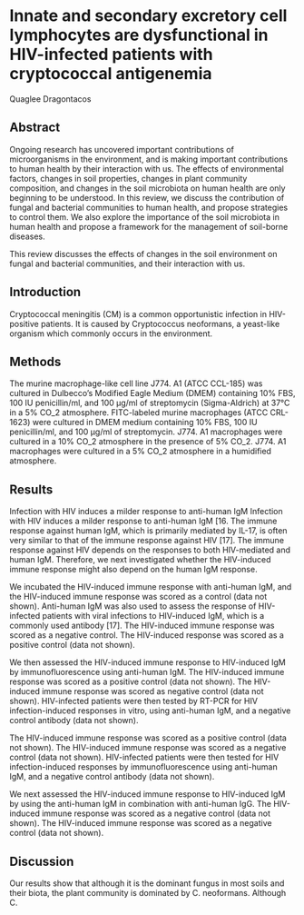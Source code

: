 # Innate and secondary excretory cell lymphocytes are dysfunctional in HIV-infected patients with cryptococcal antigenemia
Quaglee Dragontacos


## Abstract
Ongoing research has uncovered important contributions of microorganisms in the environment, and is making important contributions to human health by their interaction with us. The effects of environmental factors, changes in soil properties, changes in plant community composition, and changes in the soil microbiota on human health are only beginning to be understood. In this review, we discuss the contribution of fungal and bacterial communities to human health, and propose strategies to control them. We also explore the importance of the soil microbiota in human health and propose a framework for the management of soil-borne diseases.

This review discusses the effects of changes in the soil environment on fungal and bacterial communities, and their interaction with us.


## Introduction
Cryptococcal meningitis (CM) is a common opportunistic infection in HIV-positive patients. It is caused by Cryptococcus neoformans, a yeast-like organism which commonly occurs in the environment.


## Methods
The murine macrophage-like cell line J774. A1 (ATCC CCL-185) was cultured in Dulbecco’s Modified Eagle Medium (DMEM) containing 10% FBS, 100 IU penicillin/ml, and 100 µg/ml of streptomycin (Sigma-Aldrich) at 37°C in a 5% CO_2 atmosphere. FITC-labeled murine macrophages (ATCC CRL-1623) were cultured in DMEM medium containing 10% FBS, 100 IU penicillin/ml, and 100 µg/ml of streptomycin. J774. A1 macrophages were cultured in a 10% CO_2 atmosphere in the presence of 5% CO_2. J774. A1 macrophages were cultured in a 5% CO_2 atmosphere in a humidified atmosphere.


## Results

Infection with HIV induces a milder response to anti-human IgM
Infection with HIV induces a milder response to anti-human IgM [16. The immune response against human IgM, which is primarily mediated by IL-17, is often very similar to that of the immune response against HIV [17]. The immune response against HIV depends on the responses to both HIV-mediated and human IgM. Therefore, we next investigated whether the HIV-induced immune response might also depend on the human IgM response.

We incubated the HIV-induced immune response with anti-human IgM, and the HIV-induced immune response was scored as a control (data not shown). Anti-human IgM was also used to assess the response of HIV-infected patients with viral infections to HIV-induced IgM, which is a commonly used antibody [17]. The HIV-induced immune response was scored as a negative control. The HIV-induced response was scored as a positive control (data not shown).

We then assessed the HIV-induced immune response to HIV-induced IgM by immunofluorescence using anti-human IgM. The HIV-induced immune response was scored as a positive control (data not shown). The HIV-induced immune response was scored as negative control (data not shown). HIV-infected patients were then tested by RT-PCR for HIV infection-induced responses in vitro, using anti-human IgM, and a negative control antibody (data not shown).

The HIV-induced immune response was scored as a positive control (data not shown). The HIV-induced immune response was scored as a negative control (data not shown). HIV-infected patients were then tested for HIV infection-induced responses by immunofluorescence using anti-human IgM, and a negative control antibody (data not shown).

We next assessed the HIV-induced immune response to HIV-induced IgM by using the anti-human IgM in combination with anti-human IgG. The HIV-induced immune response was scored as a negative control (data not shown). The HIV-induced immune response was scored as a negative control (data not shown).


## Discussion
Our results show that although it is the dominant fungus in most soils and their biota, the plant community is dominated by C. neoformans. Although C.

